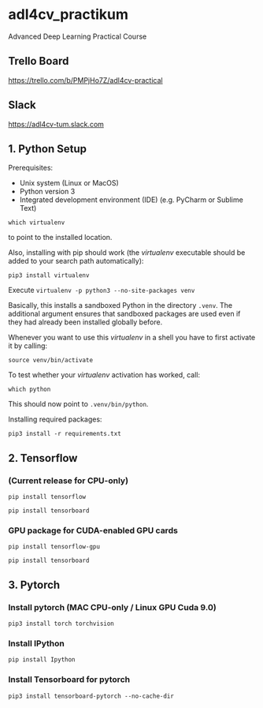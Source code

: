 # adl4cv_practikum
Advanced Deep Learning Practical Course

## Trello Board
https://trello.com/b/PMPjHo7Z/adl4cv-practical

## Slack
https://adl4cv-tum.slack.com

## 1. Python Setup

Prerequisites:
- Unix system (Linux or MacOS)
- Python version 3
- Integrated development environment (IDE) (e.g. PyCharm or Sublime Text)

`which virtualenv`

to point to the installed location.

Also, installing with pip should work (the *virtualenv* executable should be added to your search path automatically):

`pip3 install virtualenv`

Execute
`virtualenv -p python3 --no-site-packages venv`

Basically, this installs a sandboxed Python in the directory `.venv`. The
additional argument ensures that sandboxed packages are used even if they had
already been installed globally before.

Whenever you want to use this *virtualenv* in a shell you have to first
activate it by calling:

`source venv/bin/activate`

To test whether your *virtualenv* activation has worked, call:

`which python`

This should now point to `.venv/bin/python`.

Installing required packages:

`pip3 install -r requirements.txt`

## 2. Tensorflow

### (Current release for CPU-only)
`pip install tensorflow`

`pip install tensorboard`

### GPU package for CUDA-enabled GPU cards
`pip install tensorflow-gpu`

`pip install tensorboard`

## 3. Pytorch

### Install pytorch (MAC CPU-only / Linux GPU Cuda 9.0)
`pip3 install torch torchvision`

### Install IPython
`pip install Ipython`

### Install Tensorboard for pytorch
`pip3 install tensorboard-pytorch --no-cache-dir`